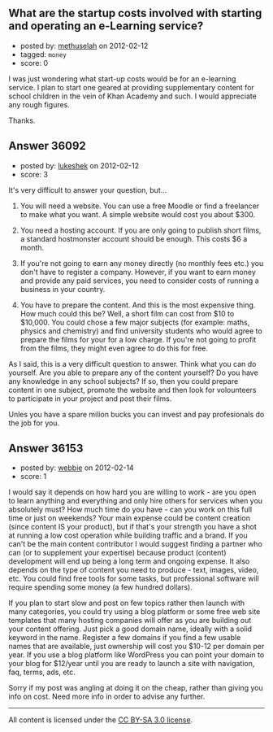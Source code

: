 ## What are the startup costs involved with starting and operating an e-Learning service?

- posted by: [methuselah](https://stackexchange.com/users/-1/15100-methuselah) on 2012-02-12
- tagged: `money`
- score: 0

I was just wondering what start-up costs would be for an e-learning service. I plan to start one geared at providing supplementary content for school children in the vein of Khan Academy and such. I would appreciate any rough figures. 

Thanks.


## Answer 36092

- posted by: [lukeshek](https://stackexchange.com/users/-1/16193-lukeshek) on 2012-02-12
- score: 3

It's very difficult to answer your question, but...

1. You will need a website. You can use a free Moodle or find a freelancer to make what you want. A simple website would cost you about $300.

2. You need a hosting account. If you are only going to publish short films, a standard hostmonster account should be enough. This costs $6 a month.

3. If you're not going to earn any money directly (no monthly fees etc.) you don't have to register a company. However, if you want to earn money and provide any paid services, you need to consider costs of running a business in your country.

4. You have to prepare the content. And this is the most expensive thing. How much could this be? Well, a short film can cost from $10 to $10,000. You could chose a few major subjects (for example: maths, physics and chemistry) and find university students who would agree to prepare the films for your for a low charge. If you're not going to profit from the films, they might even agree to do this for free.

As I said, this is a very difficult question to answer. Think what you can do yourself. Are you able to prepare any of the content yourself? Do you have any knowledge in any school subjects? If so, then you could prepare content in one subject, promote the website and then look for volounteers to participate in your project and post their films.

Unles you have a spare milion bucks you can invest and pay profesionals do the job for you.


## Answer 36153

- posted by: [webbie](https://stackexchange.com/users/-1/16413-webbie) on 2012-02-14
- score: 1

I would say it depends on how hard you are willing to work - are you open to learn anything and everything and only hire others for services when you absolutely must? How much time do you have - can you work on this full time or just on weekends? Your main expense could be content creation (since content IS your product), but if that's your strength you have a shot at running a low cost operation while building traffic and a brand. If you can't be the main content contributor I would suggest finding a partner who can (or to supplement your expertise) because product (content) development will end up being a long term and ongoing expense. It also depends on the type of content you need to produce - text, images, video, etc. You could find free tools for some tasks, but professional software will require spending some money (a few hundred dollars).

If you plan to start slow and post on few topics rather then launch with many categories, you could try using a blog platform or some free web site templates that many hosting companies will offer as you are building out your content offering. Just pick a good domain name, ideally with a solid keyword in the name. Register a few domains if you find a few usable names that are available, just ownership will cost you $10-12 per domain per year. If you use a blog platform like WordPress you can point your domain to your blog for $12/year until you are ready to launch a site with navigation, faq, terms, ads, etc.

Sorry if my post was angling at doing it on the cheap, rather than giving you info on cost. Need more info in order to advise any further.




---

All content is licensed under the [CC BY-SA 3.0 license](https://creativecommons.org/licenses/by-sa/3.0/).
